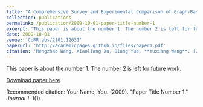 ```yaml
---
title: "A Comprehensive Survey and Experimental Comparison of Graph-Based Approximate Nearest Neighbor Search"
collection: publications
permalink: /publication/2009-10-01-paper-title-number-1
excerpt: 'This paper is about the number 1. The number 2 is left for future work.'
date: 2009-10-01
venue: 'CoRR abs/2101.12631'
paperurl: 'http://academicpages.github.io/files/paper1.pdf'
citation: 'Mengzhao Wang, Xiaoliang Xu, Qiang Yue, **Yuxiang Wang**. (2021). &quot;A Comprehensive Survey and Experimental Comparison of Graph-Based Approximate Nearest Neighbor Search.&quot; <i>CoRR abs/2101.12631</i>.'
---
```

This paper is about the number 1. The number 2 is left for future work.

[Download paper here](http://academicpages.github.io/files/paper1.pdf)

Recommended citation: Your Name, You. (2009). "Paper Title Number 1." <i>Journal 1</i>. 1(1).
